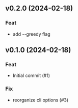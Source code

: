 ## v0.2.0 (2024-02-18)

### Feat

- add --greedy flag

## v0.1.0 (2024-02-18)

### Feat

- Initial commit (#1)

### Fix

- reorganize cli options (#3)
